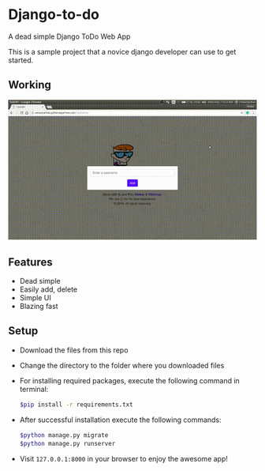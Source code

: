 # Django-to-do
A dead simple Django ToDo Web App

This is a sample project that a novice django developer can use to get started.

## Working

![Django to do](results/django-to-do.gif)

## Features

- Dead simple
- Easily add, delete
- Simple UI
- Blazing fast

## Setup

- Download the files from this repo
- Change the directory to the folder where you downloaded files
- For installing required packages, execute the following command in terminal:

    ```bash
    $pip install -r requirements.txt
    ```

- After successful installation execute the following commands:

    ```bash
    $python manage.py migrate
    $python manage.py runserver
    ```

- Visit `127.0.0.1:8000` in your browser to enjoy the awesome app!



